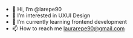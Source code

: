 - 👋 Hi, I’m @larepe90
- 👀 I’m interested in UXUI Design
- 🌱 I’m currently learning frontend development
- 📫 How to reach me laurarepe90@gmail.com

<!---
larepe90/larepe90 is a ✨ special ✨ repository because its `README.md` (this file) appears on your GitHub profile.
You can click the Preview link to take a look at your changes.
--->
